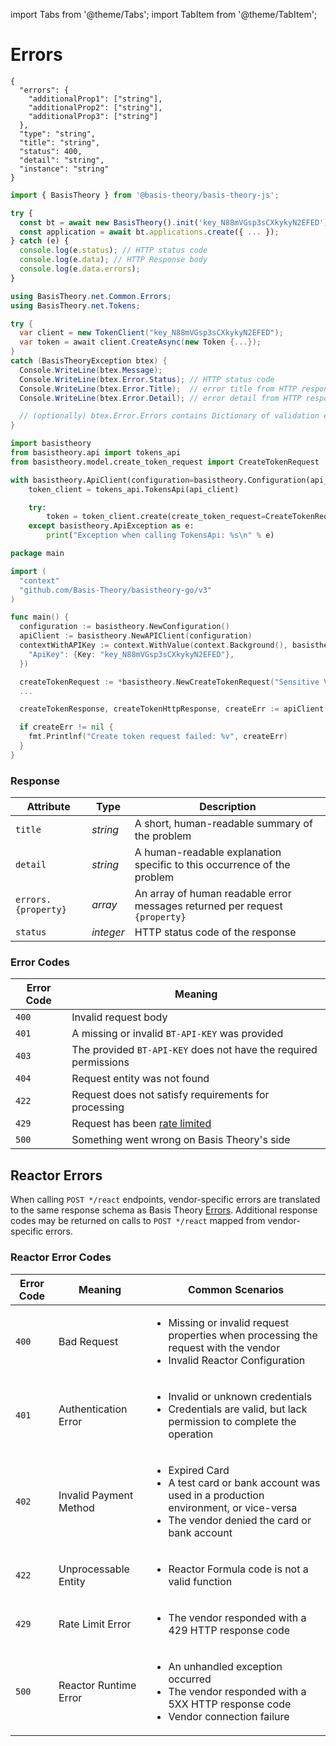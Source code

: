 import Tabs from '@theme/Tabs';
import TabItem from '@theme/TabItem';

# Errors

<Tabs groupId="languages">
  <TabItem value="shell" label="cURL">

```shell
{
  "errors": {
    "additionalProp1": ["string"],
    "additionalProp2": ["string"],
    "additionalProp3": ["string"]
  },
  "type": "string",
  "title": "string",
  "status": 400,
  "detail": "string",
  "instance": "string"
}
```

  </TabItem>
  <TabItem value="javascript" label="JavaScript">

```javascript
import { BasisTheory } from '@basis-theory/basis-theory-js';

try {
  const bt = await new BasisTheory().init('key_N88mVGsp3sCXkykyN2EFED');
  const application = await bt.applications.create({ ... });
} catch (e) {
  console.log(e.status); // HTTP status code
  console.log(e.data); // HTTP Response body
  console.log(e.data.errors);
}
```

  </TabItem>
  <TabItem value="csharp" label="C#">

```csharp
using BasisTheory.net.Common.Errors;
using BasisTheory.net.Tokens;

try {
  var client = new TokenClient("key_N88mVGsp3sCXkykyN2EFED");
  var token = await client.CreateAsync(new Token {...});
}
catch (BasisTheoryException btex) {
  Console.WriteLine(btex.Message);
  Console.WriteLine(btex.Error.Status); // HTTP status code
  Console.WriteLine(btex.Error.Title);  // error title from HTTP response
  Console.WriteLine(btex.Error.Detail); // error detail from HTTP response

  // (optionally) btex.Error.Errors contains Dictionary of validation errors
}
```

  </TabItem>
  <TabItem value="python" label="Python">

```python
import basistheory
from basistheory.api import tokens_api
from basistheory.model.create_token_request import CreateTokenRequest

with basistheory.ApiClient(configuration=basistheory.Configuration(api_key="key_N88mVGsp3sCXkykyN2EFED")) as api_client:
    token_client = tokens_api.TokensApi(api_client)

    try:
        token = token_client.create(create_token_request=CreateTokenRequest(...))
    except basistheory.ApiException as e:
        print("Exception when calling TokensApi: %s\n" % e)
```

  </TabItem>
  <TabItem value="go" label="Go">

```go
package main

import (
  "context"
  "github.com/Basis-Theory/basistheory-go/v3"
)

func main() {
  configuration := basistheory.NewConfiguration()
  apiClient := basistheory.NewAPIClient(configuration)
  contextWithAPIKey := context.WithValue(context.Background(), basistheory.ContextAPIKeys, map[string]basistheory.APIKey{
    "ApiKey": {Key: "key_N88mVGsp3sCXkykyN2EFED"},
  })

  createTokenRequest := *basistheory.NewCreateTokenRequest("Sensitive Value")
  ...

  createTokenResponse, createTokenHttpResponse, createErr := apiClient.TokensApi.Create(contextWithAPIKey).CreateTokenRequest(createTokenRequest).Execute()

  if createErr != nil {
    fmt.Printlnf("Create token request failed: %v", createErr)
  }
}
```

  </TabItem>
</Tabs>

### Response

| Attribute           | Type      | Description                                                                 |
| ------------------- | --------- | --------------------------------------------------------------------------- |
| `title`             | _string_  | A short, human-readable summary of the problem                              |
| `detail`            | _string_  | A human-readable explanation specific to this occurrence of the problem     |
| `errors.{property}` | _array_   | An array of human readable error messages returned per request `{property}` |
| `status`            | _integer_ | HTTP status code of the response                                            |

### Error Codes

| Error Code | Meaning                                                          |
| ---------- | ---------------------------------------------------------------- |
| `400`      | Invalid request body                                             |
| `401`      | A missing or invalid `BT-API-KEY` was provided                   |
| `403`      | The provided `BT-API-KEY` does not have the required permissions |
| `404`      | Request entity was not found                                     |
| `422`      | Request does not satisfy requirements for processing             |
| `429`      | Request has been [rate limited](#limits)                         |
| `500`      | Something went wrong on Basis Theory's side                      |

## Reactor Errors

When calling `POST */react` endpoints, vendor-specific errors are translated to the same
response schema as Basis Theory [Errors](#response). Additional response codes may be returned
on calls to `POST */react` mapped from vendor-specific errors.

### Reactor Error Codes

| Error Code | Meaning                | Common Scenarios                                                                                                                                                          |
| ---------- | ---------------------- | ------------------------------------------------------------------------------------------------------------------------------------------------------------------------- |
| `400`      | Bad Request            | <ul><li>Missing or invalid request properties when processing the request with the vendor</li><li>Invalid Reactor Configuration</li></ul>                                 |
| `401`      | Authentication Error   | <ul><li>Invalid or unknown credentials</li><li>Credentials are valid, but lack permission to complete the operation</li></ul>                                             |
| `402`      | Invalid Payment Method | <ul><li>Expired Card</li><li>A test card or bank account was used in a production environment, or vice-versa</li><li>The vendor denied the card or bank account</li></ul> |
| `422`      | Unprocessable Entity   | <ul><li>Reactor Formula code is not a valid function</li></ul>                                                                                                            |
| `429`      | Rate Limit Error       | <ul><li>The vendor responded with a 429 HTTP response code</li></ul>                                                                                                      |
| `500`      | Reactor Runtime Error  | <ul><li>An unhandled exception occurred</li><li>The vendor responded with a 5XX HTTP response code</li><li>Vendor connection failure</li></ul>                            |
